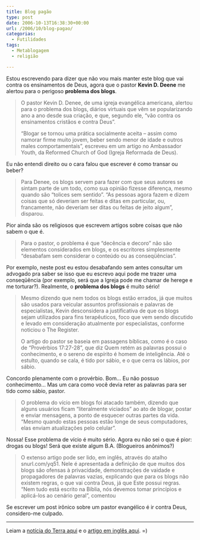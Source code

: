 ```yaml
---
title: Blog pagão
type: post
date: 2006-10-13T16:38:30+00:00
url: /2006/10/blog-pagao/
categorias:
  - Futilidades
tags:
  - Metablogagem
  - religião

---
```

Estou escrevendo para dizer que não vou mais manter este blog que vai contra os ensinamentos de Deus, agora que o pastor **Kevin D. Deene** me alertou para o perigoso **problema dos blogs**.

> O pastor Kevin D. Denee, de uma igreja evangélica americana, alertou para o problema dos blogs, diários virtuais que vêm se popularizando ano a ano desde sua criação, e que, segundo ele, “vão contra os ensinamentos cristãos e contra Deus”.
>
> “Blogar se tornou uma prática socialmente aceita – assim como namorar firme muito jovem, beber sendo menor de idade e outros males comportamentais”, escreveu em um artigo no Ambassador Youth, da Reformed Church of God (Igreja Reformada de Deus).

Eu não entendi direito ou o cara falou que escrever é como transar ou beber?

> Para Denee, os blogs servem para fazer com que seus autores se sintam parte de um todo, como sua opinião fizesse diferença, mesmo quando são “tolices sem sentido”. “As pessoas agora fazem e dizem coisas que só deveriam ser feitas e ditas em particular, ou, francamente, não deveriam ser ditas ou feitas de jeito algum”, disparou.

Pior ainda são os religiosos que escrevem artigos sobre coisas que não sabem o que é.

> Para o pastor, o problema é que “decência e decoro” não são elementos considerados em blogs, e os escritores simplesmente “desabafam sem considerar o conteúdo ou as conseqüências”.

Por exemplo, neste post eu estou desabafando sem antes consultar um advogado pra saber se isso que eu escrevo aqui pode me trazer uma conseqüência (por exemplo, será que a Igreja pode me chamar de herege e me torturar?). Realmente, o **problema dos blogs** é muito sério!

> Mesmo dizendo que nem todos os blogs estão errados, já que muitos são usados para veicular assuntos profissionais e palavras de especialistas, Kevin desconsidera a justificativa de que os blogs sejam utilizados para fins terapêuticos, foco que vem sendo discutido e levado em consideração atualmente por especialistas, conforme noticiou o The Register.
>
> O artigo do pastor se baseia em passagens bíblicas, como é o caso de “Provérbios 17:27-28”, que diz Quem retém as palavras possui o conhecimento, e o sereno de espírito é homem de inteligência. Até o estulto, quando se cala, é tido por sábio, e o que cerra os lábios, por sábio.

Concordo plenamente com o provérbio. Bom… Eu não possuo conhecimento… Mas um cara como você devia reter as palavras para ser tido como sábio, pastor.

> O problema do vício em blogs foi atacado também, dizendo que alguns usuários ficam “literalmente viciados” ao ato de blogar, postar e enviar mensagens, a ponto de esquecer outras partes da vida. “Mesmo quando estas pessoas estão longe de seus computadores, elas enviam atualizações pelo celular”.

Nossa! Esse problema de vício é muito sério. Agora eu não sei o que é pior: drogas ou blogs! Será que existe algum B.A. (Blogueiros anônimos?)

> O extenso artigo pode ser lido, em inglês, através do atalho snurl.com/yq51. Nele é apresentada a definição de que muitos dos blogs são ofensas à privacidade, demonstrações de vaidade e propagadores de palavras vazias, explicando que para os blogs não existem regras, o que vai contra Deus, já que Este possui regras. “Nem tudo está escrito na Bíblia, nós devemos tomar princípios e aplicá-los ao cenário geral”, comentou

Se escrever um post irônico sobre um pastor evangélico é ir contra Deus, considero-me culpado.

* * *

Leiam a [notícia do Terra aqui][1] e o [artigo em inglês aqui][2]. =)

 [1]: http://tecnologia.terra.com.br/interna/0,,OI1189199-EI4802,00.html
 [2]: http://snurl.com/yq51

